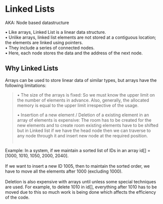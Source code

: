 # Linked Lists

AKA: Node based datastructure

• Like arrays, Linked List is a linear data structure.<br>
• Unlike arrays, linked list elements are not stored at a contiguous location; the elements are linked using pointers.<br>
• They include a series of connected nodes.<br>
• Here, each node stores the data and the address of the next node.

## Why Linked Lists

Arrays can be used to store linear data of similar types, but arrays have the
following limitations:

>• The size of the arrays is fixed: So we must know the upper limit on
>the number of elements in advance. Also, generally, the allocated memory is
>equal to the upper limit irrespective of the usage.<br>
>
>• Insertion of a new element / Deletion of a existing element in an array of
>elements is expensive: The room has to be created for the new elements and to
>create room existing elements have to be shifted but in Linked list if we have
>the head node then we can traverse to any node through it and insert new node
>at the required position.<br><br>

Example: 
In a system, if we maintain a sorted list of IDs in an array
id[] = [1000, 1010, 1050, 2000, 2040]. 
<br>
<br>
If we want to insert a new ID 1005, then to maintain the sorted order,
we have to move all the elements after 1000 (excluding 1000). 
<br>
<br>
Deletion is also expensive with arrays until unless some special techniques are used.
For example, to delete 1010 in id[], everything after 1010 has to be moved due
to this so much work is being done which affects the efficiency of the code.
